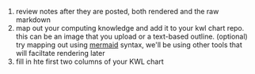 1. review notes after they are posted, both rendered and the raw markdown
1. map out your computing knowledge and add it to your kwl chart repo. this can be an image that you upload or a text-based outline. (optional) try mapping out using [mermaid](https://mermaid-js.github.io/mermaid/#/) syntax, we'll be using other tools that will faciltate rendering later
1. fill in hte first two columns of your KWL chart
